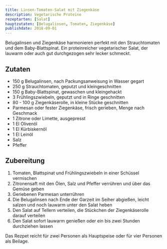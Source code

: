 ```yaml
---
title: Linsen-Tomaten-Salat mit Ziegenkäse
description: Vegetarische Proteine
rezeptarten: [Salat]
hauptzutaten: [Belugalinsen, Tomaten, Ziegenkäse]
publishdate: 2018-09-01
---
```


Belugalinsen und Ziegenkäse harmonieren perfekt mit den Strauchtomaten und dem Baby-Blattspinat. Ein proteinreicher vegetarischer Salat, der lauwarm oder auch gut durchgezogen sehr lecker schmeckt.

## Zutaten

- 150 g Belugalinsen, nach Packungsanweisung in Wasser gegart
- 250 g Strauchtomaten, geputzt und kleingeschnitten
- 150 g Baby-Blattspinat, gewaschen und kleingehackt
- 3 Frühlingszwiebeln, geputzt und in Ringe geschnitten
- 80 - 100 g Ziegenkäserolle, in kleine Stücke geschnitten
- Parmesan oder fester Ziegenkäse, frisch gerieben, Menge nach Geschmack
- 1 Zitrone oder Limette, ausgepresst
- 1 El Olivenöl
- 1 El Kürbiskernöl
- 1 El Leinöl 
- Salz
- Pfeffer

## Zubereitung

1. Tomaten, Blattspinat und Frühlingszwiebeln in einer Schüssel vermischen
2. Zitronensaft mit den Ölen, Salz und Pfeffer verrühren und über das Gemüse geben
3. Geriebenen Parmesan unterrühren
4. Die Belugalinsen nach Ende der Garzeit im Seiher abgießen, leicht salzen und noch lauwarm unter den Salat heben
5. Den Salat auf Tellern verteilen, die Stückchen der Ziegenkäserolle darauf verteilen
6. Den Salat sofort lauwarm genießen oder ein bis zwei Stunden durchziehen lassen


Das Rezpet reicht für zwei Personen als Hauptspeise oder für vier Personen als Beilage.
